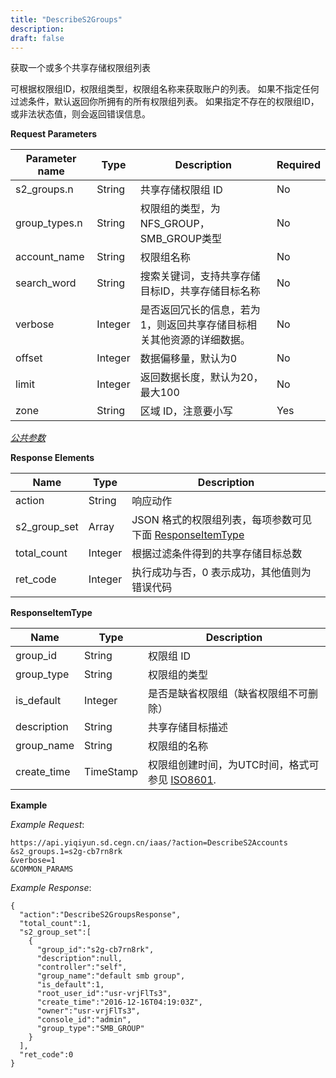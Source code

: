 ```yaml
---
title: "DescribeS2Groups"
description: 
draft: false
---
```




获取一个或多个共享存储权限组列表

可根据权限组ID，权限组类型，权限组名称来获取账户的列表。 如果不指定任何过滤条件，默认返回你所拥有的所有权限组列表。 如果指定不存在的权限组ID，或非法状态值，则会返回错误信息。

**Request Parameters**

| Parameter name | Type | Description | Required |
| --- | --- | --- | --- |
| s2_groups.n | String | 共享存储权限组 ID | No |
| group_types.n | String | 权限组的类型，为NFS_GROUP，SMB_GROUP类型 | No |
| account_name | String | 权限组名称 | No |
| search_word | String | 搜索关键词，支持共享存储目标ID，共享存储目标名称 | No |
| verbose | Integer | 是否返回冗长的信息，若为1，则返回共享存储目标相关其他资源的详细数据。 | No |
| offset | Integer | 数据偏移量，默认为0 | No |
| limit | Integer | 返回数据长度，默认为20，最大100 | No |
| zone | String | 区域 ID，注意要小写 | Yes |

[_公共参数_](../../../parameters/)

**Response Elements**

| Name | Type | Description |
| --- | --- | --- |
| action | String | 响应动作 |
| s2_group_set | Array | JSON 格式的权限组列表，每项参数可见下面 [ResponseItemType](#responseitemtype) |
| total_count | Integer | 根据过滤条件得到的共享存储目标总数 |
| ret_code | Integer | 执行成功与否，0 表示成功，其他值则为错误代码 |

**ResponseItemType**

| Name | Type | Description |
| --- | --- | --- |
| group_id | String | 权限组 ID |
| group_type | String | 权限组的类型 |
| is_default | Integer | 是否是缺省权限组（缺省权限组不可删除） |
| description | String | 共享存储目标描述 |
| group_name | String | 权限组的名称 |
| create_time | TimeStamp | 权限组创建时间，为UTC时间，格式可参见 [ISO8601](http://www.w3.org/TR/NOTE-datetime). |

**Example**

_Example Request_:

```
https://api.yiqiyun.sd.cegn.cn/iaas/?action=DescribeS2Accounts
&s2_groups.1=s2g-cb7rn8rk
&verbose=1
&COMMON_PARAMS
```

_Example Response_:

```
{
  "action":"DescribeS2GroupsResponse",
  "total_count":1,
  "s2_group_set":[
    {
      "group_id":"s2g-cb7rn8rk",
      "description":null,
      "controller":"self",
      "group_name":"default smb group",
      "is_default":1,
      "root_user_id":"usr-vrjFlTs3",
      "create_time":"2016-12-16T04:19:03Z",
      "owner":"usr-vrjFlTs3",
      "console_id":"admin",
      "group_type":"SMB_GROUP"
    }
  ],
  "ret_code":0
}
```

